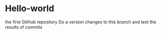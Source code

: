 # Hello-world
the first GitHub repository
Do a version changes to this branch and test the results of commits

